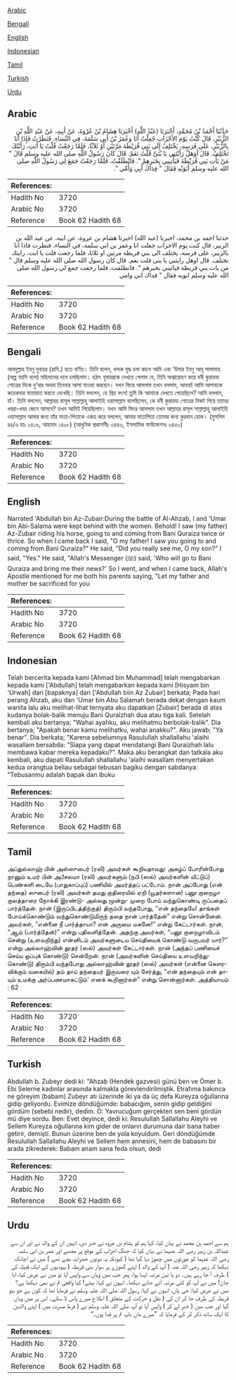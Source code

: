 [Arabic](#arabic)

[Bengali](#bengali)

[English](#english)

[Indonesian](#indonesian)

[Tamil](#tamil)

[Turkish](#turkish)

[Urdu](#urdu)

## Arabic


<div dir="rtl" lang="ar" style={{fontSize:'larger',backgroundColor:'#f8f9fa',padding:20}}>
حَدَّثَنَا أَحْمَدُ بْنُ مُحَمَّدٍ، أَخْبَرَنَا ‏(‏عَبْدُ اللَّهِ‏)‏ أَخْبَرَنَا هِشَامُ بْنُ عُرْوَةَ، عَنْ أَبِيهِ، عَنْ عَبْدِ اللَّهِ بْنِ الزُّبَيْرِ، قَالَ كُنْتُ يَوْمَ الأَحْزَابِ جُعِلْتُ أَنَا وَعُمَرُ بْنُ أَبِي سَلَمَةَ، فِي النِّسَاءِ، فَنَظَرْتُ فَإِذَا أَنَا بِالزُّبَيْرِ، عَلَى فَرَسِهِ، يَخْتَلِفُ إِلَى بَنِي قُرَيْظَةَ مَرَّتَيْنِ أَوْ ثَلاَثًا، فَلَمَّا رَجَعْتُ قُلْتُ يَا أَبَتِ، رَأَيْتُكَ تَخْتَلِفُ‏.‏ قَالَ أَوَهَلْ رَأَيْتَنِي يَا بُنَىَّ قُلْتُ نَعَمْ‏.‏ قَالَ كَانَ رَسُولُ اللَّهِ صلى الله عليه وسلم قَالَ ‏"‏ مَنْ يَأْتِ بَنِي قُرَيْظَةَ فَيَأْتِينِي بِخَبَرِهِمْ ‏"‏‏.‏ فَانْطَلَقْتُ، فَلَمَّا رَجَعْتُ جَمَعَ لِي رَسُولُ اللَّهِ صلى الله عليه وسلم أَبَوَيْهِ فَقَالَ ‏"‏ فِدَاكَ أَبِي وَأُمِّي ‏"‏‏.‏
</div>
<div style={{backgroundColor:'#f8f9fa',padding:20, marginBottom: 10}}><table> <thead> <tr> <th>References:</th> <th></th> </tr> </thead> <tbody><tr><td>Hadith No</td><td>3720</td></tr><tr><td>Arabic No</td><td>3720</td></tr><tr><td>Reference</td><td>Book 62 Hadith 68</td></tr></tbody></table></div>


<div dir="rtl" lang="ar" style={{fontSize:'larger',backgroundColor:'#f8f9fa',padding:20}}>
حدثنا احمد بن محمد، اخبرنا (عبد الله) اخبرنا هشام بن عروة، عن ابيه، عن عبد الله بن الزبير، قال كنت يوم الاحزاب جعلت انا وعمر بن ابي سلمة، في النساء، فنظرت فاذا انا بالزبير، على فرسه، يختلف الى بني قريظة مرتين او ثلاثا، فلما رجعت قلت يا ابت، رايتك تختلف. قال اوهل رايتني يا بنى قلت نعم. قال كان رسول الله صلى الله عليه وسلم قال " من يات بني قريظة فياتيني بخبرهم ". فانطلقت، فلما رجعت جمع لي رسول الله صلى الله عليه وسلم ابويه فقال " فداك ابي وامي
</div>
<div style={{backgroundColor:'#f8f9fa',padding:20, marginBottom: 10}}><table> <thead> <tr> <th>References:</th> <th></th> </tr> </thead> <tbody><tr><td>Hadith No</td><td>3720</td></tr><tr><td>Arabic No</td><td>3720</td></tr><tr><td>Reference</td><td>Book 62 Hadith 68</td></tr></tbody></table></div>

## Bengali


<div dir="ltr" lang="bn" style={{fontSize:'larger',backgroundColor:'#f8f9fa',padding:20}}>
আবদুল্লাহ ইবনু যুবায়র (রাযি.) হতে বর্ণিত। তিনি বলেন, খন্দক যুদ্ধ চলা কালে আমি এবং ‘উমার ইবনু আবূ সালামাহ (অল্প বয়সি বলে) মহিলাদের দলে চলছিলাম। হঠাৎ যুবায়রকে দেখতে পেলাম যে, তিনি অশ্বারোহণ করে বনী কুরায়যা গোত্রের দিকে দু‘বার অথবা তিনবার আসা যাওয়া করছেন। যখন ফিরে আসলাম তখন বললাম, আববা! আমি আপনাকে কয়েকবার যাতায়াত করতে দেখেছি। তিনি বললেন, হে প্রিয় বৎস! তুমি কি আমাকে দেখতে পেয়েছিলে? আমি বললাম, হাঁ। তিনি বললেন, আল্লাহর রাসূল সাল্লাল্লাহু আলাইহি ওয়াসাল্লাম বলেছিলেন, কে বনী কুরায়যা গোত্রের নিকট গিয়ে তাদের খবরা-খবর জেনে আসবে? তখন আমিই গিয়েছিলাম। যখন আমি ফিরে আসলাম তখন আল্লাহর রাসূল সাল্লাল্লাহু আলাইহি ওয়াসাল্লাম আমার জন্য তাঁর মাতা-পিতাকে একত্র করে বললেন, আমার মাতাপিতা তোমার জন্য কুরবান হোক। (মুসলিম ৪৪/৬ হাঃ ২৪১৬, আহমাদ ১৪০৮) (আধুনিক প্রকাশনীঃ ৩৪৪৩, ইসলামিক ফাউন্ডেশনঃ ৩৪৫০)
</div>
<div style={{backgroundColor:'#f8f9fa',padding:20, marginBottom: 10}}><table> <thead> <tr> <th>References:</th> <th></th> </tr> </thead> <tbody><tr><td>Hadith No</td><td>3720</td></tr><tr><td>Arabic No</td><td>3720</td></tr><tr><td>Reference</td><td>Book 62 Hadith 68</td></tr></tbody></table></div>

## English


<div dir="ltr" lang="en" style={{fontSize:'larger',backgroundColor:'#f8f9fa',padding:20}}>
Narrated 'Abdullah bin Az-Zubair:During the battle of Al-Ahzab, I and 'Umar bin Abi-Salama were kept behind with the women. Behold! I saw (my father) Az-Zubair riding his horse, going to and coming from Bani Quraiza twice or thrice. So when I came back I said, "O my father! I saw you going to and coming from Bani Quraiza?" He said, "Did you really see me, O my son?" I said, "Yes." He said, "Allah's Messenger (ﷺ) said, 'Who will go to Bani Quraiza and bring me their news?' So I went, and when I came back, Allah's Apostle mentioned for me both his parents saying, "Let my father and mother be sacrificed for you
</div>
<div style={{backgroundColor:'#f8f9fa',padding:20, marginBottom: 10}}><table> <thead> <tr> <th>References:</th> <th></th> </tr> </thead> <tbody><tr><td>Hadith No</td><td>3720</td></tr><tr><td>Arabic No</td><td>3720</td></tr><tr><td>Reference</td><td>Book 62 Hadith 68</td></tr></tbody></table></div>

## Indonesian


<div dir="ltr" lang="id" style={{fontSize:'larger',backgroundColor:'#f8f9fa',padding:20}}>
Telah bercerita kepada kami [Ahmad bin Muhammad] telah mengabarkan kepada kami ['Abdullah] telah mengabarkan kepada kami [Hisyam bin 'Urwah] dari [bapaknya] dari ['Abdullah biin Az Zubair] berkata; Pada hari perang Ahzab, aku dan 'Umar bin Abu Salamah berada dekat dengan kaum wanita lalu aku melihat-lihat ternyata aku dapatkan [Zubair] berada di atas kudanya bolak-balik menuju Bani Quraizhah dua atau tiga kali. Setelah kembali aku bertanya; "Wahai ayahku, aku melihatmu berbolak-balik". Dia bertanya; "Apakah benar kamu melihatku, wahai anakku?". Aku jawab; "Ya benar". Dia berkata; "Karena sebelumnya Rasulullah shallallahu 'alaihi wasallam bersabda: "Siapa yang dapat mendatangi Bani Quraizhah lalu membawa kabar mereka kepadaku?". Maka aku berangkat dan tatkala aku kembali, aku dapati Rasulullah shallallahu 'alaihi wasallam menyertakan kedua orangtua beliau sebagai tebusan bagiku dengan sabdanya: "Tebusanmu adalah bapak dan ibuku
</div>
<div style={{backgroundColor:'#f8f9fa',padding:20, marginBottom: 10}}><table> <thead> <tr> <th>References:</th> <th></th> </tr> </thead> <tbody><tr><td>Hadith No</td><td>3720</td></tr><tr><td>Arabic No</td><td>3720</td></tr><tr><td>Reference</td><td>Book 62 Hadith 68</td></tr></tbody></table></div>

## Tamil


<div dir="ltr" lang="ta" style={{fontSize:'larger',backgroundColor:'#f8f9fa',padding:20}}>
அப்துல்லாஹ் பின் அஸ்ஸுபைர் (ரலி) அவர்கள் கூறியதாவது: அகழ்ப் போரின்போது நானும் உமர் பின் அபீசலமா (ரலி) அவர்களும் (நபி (ஸல்) அவர்களின் வீட்டுப்) பெண்களி டையே (பாதுகாப்புப்) பணியில் அமர்த்தப் பட்டோம். நான் அப்போது (என் தந்தை) ஸுபைர் (ரலி) அவர்கள் தமது குதிரையில் ஏறி (யூதர்களான) பனூ குறைழா குலத்தாரை நோக்கி இரண்டு- அல்லது மூன்று- முறை போய் வந்துகொண்டி ருப்பதைப் பார்த்தேன். நான் (இருப்பிடத்திற்குத்) திரும்பி வந்தபோது, “என் தந்தையே! தாங்கள் போய்க்கொண்டும் வந்துகொண்டுமிருந் ததை நான் பார்த்தேன்” என்று சொன்னேன். அவர்கள், “என்னை நீ பார்த்தாயா? என் அருமை மகனே!” என்று கேட்டார்கள். நான், “ஆம் (பார்த்தேன்)” என்று பதிலளித்தேன். அதற்கு அவர்கள், “பனூ குறைழாவிடம் சென்று (உளவறிந்து) என்னிடம் அவர்களுடைய செய்தியைக் கொண்டு வருபவர் யார்?” என்று அல்லாஹ்வின் தூதர் (ஸல்) அவர்கள் கேட்டார்கள். நான் (அந்தப் பணியைச் செய்ய ஒப்புக் கொண்டு) சென்றேன். நான் (அவர்களின் செய்தியை உளவறிந்துகொண்டு) திரும்பி வந்தபோது அல்லாஹ்வின் தூதர் (ஸல்) அவர்கள் (என்னை கௌரவிக்கும் வகையில்) தம் தாய் தந்தையர் இருவரை யும் சேர்த்து, “என் தந்தையும் என் தாயும் உமக்கு அர்ப்பணமாகட்டும்' எனக் கூறினார்கள்” என்று சொன்னார்கள். அத்தியாயம் : 62
</div>
<div style={{backgroundColor:'#f8f9fa',padding:20, marginBottom: 10}}><table> <thead> <tr> <th>References:</th> <th></th> </tr> </thead> <tbody><tr><td>Hadith No</td><td>3720</td></tr><tr><td>Arabic No</td><td>3720</td></tr><tr><td>Reference</td><td>Book 62 Hadith 68</td></tr></tbody></table></div>

## Turkish


<div dir="ltr" lang="tr" style={{fontSize:'larger',backgroundColor:'#f8f9fa',padding:20}}>
Abdullah b. Zubeyr dedi ki: "Ahzab (Hendek gazvesi) günü ben ve Ömer b. Ebi Selerne kadınlar arasında kalmakla görevlendirilmiştik. Etrafıma bakınca ne göreyim (babam) Zubeyr atı üzerinde iki ya da üç defa Kureyza oğullarına gidip geliyordu. Evimize döndüğümde: babacığım, senin gidip geldiğini gördüm (sebebi nedir), dedim. O: Yavrucuğum gerçekten sen beni gördün mü diye sordu. Ben: Evet deyince, dedi ki: Resulullah Sallallahu Aleyhi ve Sellem Kureyza oğullarına kim gider de onların durumuna dair bana haber getirir, demişti. Bunun üzerine ben de yola koyuldum. Geri döndüğümde Resulullah Sallallahu Aleyhi ve Sellem hem annesini, hem de babasını bir arada zikrederek: Babam anam sana feda olsun, dedi
</div>
<div style={{backgroundColor:'#f8f9fa',padding:20, marginBottom: 10}}><table> <thead> <tr> <th>References:</th> <th></th> </tr> </thead> <tbody><tr><td>Hadith No</td><td>3720</td></tr><tr><td>Arabic No</td><td>3720</td></tr><tr><td>Reference</td><td>Book 62 Hadith 68</td></tr></tbody></table></div>

## Urdu


<div dir="rtl" lang="ur" style={{fontSize:'larger',backgroundColor:'#f8f9fa',padding:20}}>
ہم سے احمد بن محمد نے بیان کیا، کہا ہم کو ہشام بن عروہ نے خبر دی، انہیں ان کے والد نے اور ان سے عبداللہ بن زبیر رضی اللہ عنہما نے بیان کیا کہ جنگ احزاب کے موقع پر مجھے اور عمر بن ابی سلمہ رضی اللہ عنہما کو عورتوں میں چھوڑ دیا گیا تھا ( کیونکہ یہ دونوں حضرات بچے تھے ) میں نے اچانک دیکھا کہ زبیر رضی اللہ عنہ ( آپ کے والد ) اپنے گھوڑے پر سوار بنی قریظہ ( یہودیوں کے ایک قبیلہ کی ) طرف آ جا رہے ہیں۔ دو یا تین مرتبہ ایسا ہوا، پھر جب میں وہاں سے واپس آیا تو میں نے عرض کیا، ابا جان! میں نے آپ کو کئی مرتبہ آتے جاتے دیکھا۔ انہوں نے کہا: بیٹے! کیا واقعی تم نے بھی دیکھا ہے؟ میں نے عرض کیا: جی ہاں، انہوں نے کہا: رسول اللہ صلی اللہ علیہ وسلم نے فرمایا تھا کہ کون ہے جو بنو قریظہ کی طرف جا کر ان کی ( نقل و حرکت کے متعلق ) اطلاع میرے پاس لا سکے۔ اس پر میں وہاں گیا اور جب میں ( خبر لے کر ) واپس آیا تو آپ صلی اللہ علیہ وسلم نے ( فرط مسرت میں ) اپنے والدین کا ایک ساتھ ذکر کر کے فرمایا کہ ”میرے ماں باپ تم پر فدا ہوں۔“
</div>
<div style={{backgroundColor:'#f8f9fa',padding:20, marginBottom: 10}}><table> <thead> <tr> <th>References:</th> <th></th> </tr> </thead> <tbody><tr><td>Hadith No</td><td>3720</td></tr><tr><td>Arabic No</td><td>3720</td></tr><tr><td>Reference</td><td>Book 62 Hadith 68</td></tr></tbody></table></div>
